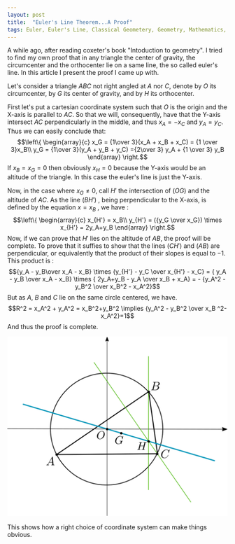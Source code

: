 ```yaml
---
layout: post
title:  "Euler's Line Theorem...A Proof"
tags: Euler, Euler's Line, Classical Geometery, Geometry, Mathematics, Proof
---
```


A while ago, after reading coxeter's book "Intoduction to geometry". I tried to find my own proof that in any triangle the center of gravity, the circumcenter and the orthocenter lie on a same line, the so called euler's line. In this article I present the proof I came up with.

Let's consider a triangle $ABC$ not right angled at $A$ nor $C$, denote by $O$ its circumcenter, by $G$ its center of gravity, and by $H$ its orthocenter.

First let's put a cartesian coordinate system such that $O$ is the origin and the X-axis is parallel to $AC$. So that we will, consequently, have that the Y-axis intersect $AC$ perpendicularly in the middle, and thus $x_A = -x_C$ and $y_A = y_C$.
Thus we can easily conclude that:
$$\left\{
\begin{array}{c}
x_G = {1\over 3}(x_A + x_B + x_C) = {1 \over 3}x_B\\
y_G = {1\over 3}(y_A + y_B + y_C) ={2\over 3} y_A + {1 \over 3} y_B
\end{array}
\right.$$
If $x_B=x_G=0$ then obviously $x_H=0$ because the Y-axis would be an altitude of the triangle. In this case the euler's line is just the Y-axis.

Now, in the case where $x_G\neq0$, call $H'$ the intersection of $(OG)$ and the altitude of $AC$. As the line $(BH')$ , being perpendicular to the X-axis, is defined by the equation $x = x_B$ , we have :
$$\left\{
\begin{array}{c}
x_{H'} = x_B\\
y_{H'}  = ({y_G \over x_G}) \times x_{H'} = 2y_A+y_B
\end{array}
\right.$$
Now, if we can prove that $H'$ lies on the altitude of $AB$, the proof will be complete.
To prove that it suffies to show that the lines $(CH')$ and $(AB)$ are perpendicular, or equivalently that the product of their slopes is equal to $-1$.
This product is :
$${y_A - y_B\over x_A - x_B} \times {y_{H'} - y_C \over x_{H'} - x_C} =
{ y_A - y_B \over x_A - x_B} \times { 2y_A+y_B - y_A \over x_B + x_A}
= - {y_A^2 - y_B^2 \over x_B^2 - x_A^2}$$
But as $A$, $B$ and $C$ lie on the same circle centered, we have.
$$R^2 = x_A^2 + y_A^2 = x_B^2+y_B^2  \implies {y_A^2 - y_B^2 \over x_B ^2-x_A^2}=1$$
And thus the proof is complete.

![Euler's Line Theorem](euler_line.svg)

This shows how a right choice of coordinate system can make things obvious.
